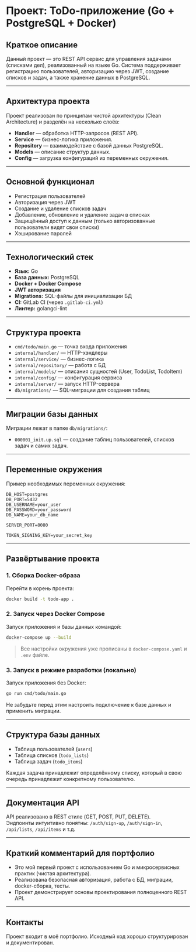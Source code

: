 
# Проект: ToDo-приложение (Go + PostgreSQL + Docker)

## Краткое описание

Данный проект — это REST API сервис для управления задачами (списками дел), реализованный на языке Go.
Система поддерживает регистрацию пользователей, авторизацию через JWT, создание списков и задач, а также хранение данных в PostgreSQL.

---

## Архитектура проекта

Проект реализован по принципам чистой архитектуры (Clean Architecture) и разделён на несколько слоёв:

- **Handler** — обработка HTTP-запросов (REST API).
- **Service** — бизнес-логика приложения.
- **Repository** — взаимодействие с базой данных PostgreSQL.
- **Models** — описание структур данных.
- **Config** — загрузка конфигураций из переменных окружения.

---

## Основной функционал

- Регистрация пользователей
- Авторизация через JWT
- Создание и удаление списков задач
- Добавление, обновление и удаление задач в списках
- Защищённый доступ к данным (только авторизованные пользователи видят свои списки)
- Хэширование паролей

---

## Технологический стек

- **Язык:** Go
- **База данных:** PostgreSQL
- **Docker + Docker Compose**
- **JWT авторизация**
- **Migrations:** SQL-файлы для инициализации БД
- **CI:** GitLab CI (через `.gitlab-ci.yml`)
- **Линтер:** golangci-lint

---

## Структура проекта

- `cmd/todo/main.go` — точка входа приложения
- `internal/handler/` — HTTP-хэндлеры
- `internal/service/` — бизнес-логика
- `internal/repository/` — работа с БД
- `internal/models/` — описания сущностей (User, TodoList, TodoItem)
- `internal/config/` — конфигурация сервиса
- `internal/server/` — запуск HTTP-сервера
- `db/migrations/` — SQL-миграции для создания таблиц

---

## Миграции базы данных

Миграции лежат в папке `db/migrations/`:

- `000001_init.up.sql` — создание таблиц пользователей, списков задач и самих задач.

---

## Переменные окружения

Пример необходимых переменных окружения:

```env
DB_HOST=postgres
DB_PORT=5432
DB_USERNAME=your_user
DB_PASSWORD=your_password
DB_NAME=your_db_name

SERVER_PORT=8080

TOKEN_SIGNING_KEY=your_secret_key
```

---

## Развёртывание проекта

### 1. Сборка Docker-образа

Перейти в корень проекта:

```bash
docker build -t todo-app .
```

### 2. Запуск через Docker Compose

Запуск приложения и базы данных командой:

```bash
docker-compose up --build
```

> Все настройки окружения уже прописаны в `docker-compose.yaml` и `.env` файле.

### 3. Запуск в режиме разработки (локально)

Запуск приложения без Docker:

```bash
go run cmd/todo/main.go
```

Не забудьте перед этим настроить подключение к базе данных и применить миграции.

---

## Структура базы данных

- Таблица пользователей (`users`)
- Таблица списков (`todo_lists`)
- Таблица задач (`todo_items`)

Каждая задача принадлежит определённому списку, который в свою очередь принадлежит конкретному пользователю.

---

## Документация API

API реализовано в REST стиле (GET, POST, PUT, DELETE).  
Эндпоинты интуитивно понятны: `/auth/sign-up`, `/auth/sign-in`, `/api/lists`, `/api/items` и т.д.

---

## Краткий комментарий для портфолио

- Это мой первый проект с использованием Go и микросервисных практик (чистая архитектура).
- Реализована безопасная авторизация, работа с БД, миграции, docker-сборка, тесты.
- Проект демонстрирует основы проектирования полноценного REST API.

---

## Контакты

Проект входит в моё портфолио. Исходный код хорошо структурирован и документирован.